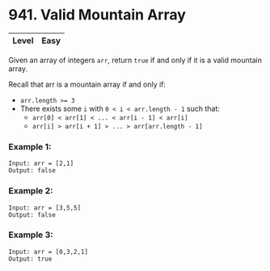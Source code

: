# 941. Valid Mountain Array

| Level | Easy |
| ----- | ---- |

Given an array of integers `arr`, return `true` if and only if it is a valid mountain array.

Recall that arr is a mountain array if and only if:

- `arr.length >= 3`
- There exists some `i` with `0 < i < arr.length - 1` such that:
    - `arr[0] < arr[1] < ... < arr[i - 1] < arr[i]`
    - `arr[i] > arr[i + 1] > ... > arr[arr.length - 1]`

### Example 1:
```
Input: arr = [2,1]
Output: false
```
### Example 2:
```
Input: arr = [3,5,5]
Output: false
```
### Example 3:
```
Input: arr = [0,3,2,1]
Output: true
```